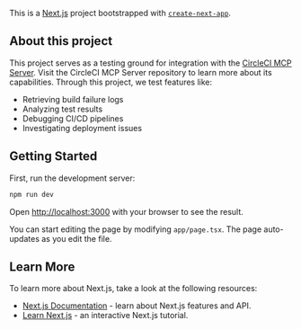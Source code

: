 This is a [Next.js](https://nextjs.org) project bootstrapped with [`create-next-app`](https://nextjs.org/docs/app/api-reference/cli/create-next-app).

## About this project

This project serves as a testing ground for integration with the [CircleCI MCP Server](https://github.com/CircleCI-Public/mcp-server-circleci). Visit the CircleCI MCP Server repository to learn more about its capabilities. Through this project, we test features like:

- Retrieving build failure logs
- Analyzing test results
- Debugging CI/CD pipelines
- Investigating deployment issues

## Getting Started

First, run the development server:

```bash
npm run dev
```

Open [http://localhost:3000](http://localhost:3000) with your browser to see the result.

You can start editing the page by modifying `app/page.tsx`. The page auto-updates as you edit the file.

## Learn More

To learn more about Next.js, take a look at the following resources:

- [Next.js Documentation](https://nextjs.org/docs) - learn about Next.js features and API.
- [Learn Next.js](https://nextjs.org/learn) - an interactive Next.js tutorial.
